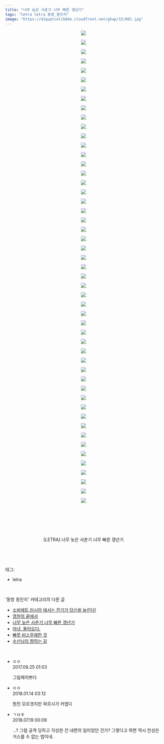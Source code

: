 ```yaml
---
title: "너무 늦은 사춘기 너무 빠른 갱년기"
tags: "letra letra 동방_동인지"
image: "https://d1quptcelcb84e.cloudfront.net/ghap/15/001.jpg"
---
```

<div class="article">
<p style="text-align: center; clear: none; float: none;"><img src="{{ site.imgserver8 }}/ghap/15/001.jpg"/></p>
<p style="text-align: center; clear: none; float: none;"><img src="{{ site.imgserver8 }}/ghap/15/002.jpg"/></p>
<p style="text-align: center; clear: none; float: none;"><img src="{{ site.imgserver8 }}/ghap/15/003.jpg"/></p>
<p style="text-align: center; clear: none; float: none;"><img src="{{ site.imgserver8 }}/ghap/15/004.jpg"/></p>
<p style="text-align: center; clear: none; float: none;"><img src="{{ site.imgserver8 }}/ghap/15/005.jpg"/></p>
<p style="text-align: center; clear: none; float: none;"><img src="{{ site.imgserver8 }}/ghap/15/006.jpg"/></p>
<p style="text-align: center; clear: none; float: none;"><img src="{{ site.imgserver8 }}/ghap/15/007.jpg"/></p>
<p style="text-align: center; clear: none; float: none;"><img src="{{ site.imgserver8 }}/ghap/15/008.jpg"/></p>
<p style="text-align: center; clear: none; float: none;"><img src="{{ site.imgserver8 }}/ghap/15/009.jpg"/></p>
<p style="text-align: center; clear: none; float: none;"><img src="{{ site.imgserver8 }}/ghap/15/010.jpg"/></p>
<p style="text-align: center; clear: none; float: none;"><img src="{{ site.imgserver8 }}/ghap/15/011.jpg"/></p>
<p style="text-align: center; clear: none; float: none;"><img src="{{ site.imgserver8 }}/ghap/15/012.jpg"/></p>
<p style="text-align: center; clear: none; float: none;"><img src="{{ site.imgserver8 }}/ghap/15/013.jpg"/></p>
<p style="text-align: center; clear: none; float: none;"><img src="{{ site.imgserver8 }}/ghap/15/014.jpg"/></p>
<p style="text-align: center; clear: none; float: none;"><img src="{{ site.imgserver8 }}/ghap/15/015.jpg"/></p>
<p style="text-align: center; clear: none; float: none;"><img src="{{ site.imgserver8 }}/ghap/15/016.jpg"/></p>
<p style="text-align: center; clear: none; float: none;"><img src="{{ site.imgserver8 }}/ghap/15/017.jpg"/></p>
<p style="text-align: center; clear: none; float: none;"><img src="{{ site.imgserver8 }}/ghap/15/018.jpg"/></p>
<p style="text-align: center; clear: none; float: none;"><img src="{{ site.imgserver8 }}/ghap/15/019.jpg"/></p>
<p style="text-align: center; clear: none; float: none;"><img src="{{ site.imgserver8 }}/ghap/15/020.jpg"/></p>
<p style="text-align: center; clear: none; float: none;"><img src="{{ site.imgserver8 }}/ghap/15/021.jpg"/></p>
<p style="text-align: center; clear: none; float: none;"><img src="{{ site.imgserver8 }}/ghap/15/022.jpg"/></p>
<p style="text-align: center; clear: none; float: none;"><img src="{{ site.imgserver8 }}/ghap/15/023.jpg"/></p>
<p style="text-align: center; clear: none; float: none;"><img src="{{ site.imgserver8 }}/ghap/15/024.jpg"/></p>
<p style="text-align: center; clear: none; float: none;"><img src="{{ site.imgserver8 }}/ghap/15/025.jpg"/></p>
<p style="text-align: center; clear: none; float: none;"><img src="{{ site.imgserver8 }}/ghap/15/026.jpg"/></p>
<p style="text-align: center; clear: none; float: none;"><img src="{{ site.imgserver8 }}/ghap/15/027.jpg"/></p>
<p style="text-align: center; clear: none; float: none;"><img src="{{ site.imgserver8 }}/ghap/15/028.jpg"/></p>
<p style="text-align: center; clear: none; float: none;"><img src="{{ site.imgserver8 }}/ghap/15/029.jpg"/></p>
<p style="text-align: center; clear: none; float: none;"><img src="{{ site.imgserver8 }}/ghap/15/030.jpg"/></p>
<p style="text-align: center; clear: none; float: none;"><img src="{{ site.imgserver8 }}/ghap/15/031.jpg"/></p>
<p style="text-align: center; clear: none; float: none;"><img src="{{ site.imgserver8 }}/ghap/15/032.jpg"/></p>
<p style="text-align: center; clear: none; float: none;"><img src="{{ site.imgserver8 }}/ghap/15/033.jpg"/></p>
<p style="text-align: center; clear: none; float: none;"><img src="{{ site.imgserver8 }}/ghap/15/034.jpg"/></p>
<p style="text-align: center; clear: none; float: none;"><img src="{{ site.imgserver8 }}/ghap/15/035.jpg"/></p>
<p style="text-align: center; clear: none; float: none;"><img src="{{ site.imgserver8 }}/ghap/15/036.jpg"/></p>
<p style="text-align: center; clear: none; float: none;"><img src="{{ site.imgserver8 }}/ghap/15/037.jpg"/></p>
<p style="text-align: center; clear: none; float: none;"><img src="{{ site.imgserver8 }}/ghap/15/038.jpg"/></p>
<p style="text-align: center; clear: none; float: none;"><img src="{{ site.imgserver8 }}/ghap/15/039.jpg"/></p>
<p style="text-align: center; clear: none; float: none;"><img src="{{ site.imgserver8 }}/ghap/15/040.jpg"/></p>
<p style="text-align: center; clear: none; float: none;"><img src="{{ site.imgserver8 }}/ghap/15/041.jpg"/></p>
<p style="text-align: center; clear: none; float: none;"><img src="{{ site.imgserver8 }}/ghap/15/042.jpg"/></p>
<p style="text-align: center; clear: none; float: none;"><img src="{{ site.imgserver8 }}/ghap/15/043.jpg"/></p>
<p style="text-align: center; clear: none; float: none;"><img src="{{ site.imgserver8 }}/ghap/15/044.jpg"/></p>
<p style="text-align: center; clear: none; float: none;"><img src="{{ site.imgserver8 }}/ghap/15/045.jpg"/></p>
<p style="text-align: center; clear: none; float: none;"><img src="{{ site.imgserver8 }}/ghap/15/046.jpg"/></p>
<p style="text-align: center; clear: none; float: none;"><img src="{{ site.imgserver8 }}/ghap/15/047.jpg"/></p>
<p style="text-align: center; clear: none; float: none;"><img src="{{ site.imgserver8 }}/ghap/15/048.jpg"/></p>
<p style="text-align: center; clear: none; float: none;"><img src="{{ site.imgserver8 }}/ghap/15/049.jpg"/></p>
<p style="text-align: center; clear: none; float: none;"><img src="{{ site.imgserver8 }}/ghap/15/050.jpg"/></p>
<p style="text-align: center; clear: none; float: none;"><img src="{{ site.imgserver8 }}/ghap/15/051.jpg"/></p>
<p style="text-align: center; clear: none; float: none;"><br/></p>
<p style="text-align: center; clear: none; float: none;"><br/></p>
<p style="text-align: center; clear: none; float: none;"><br/></p>
<p style="text-align: center; clear: none; float: none;">[LETRA] 너무 늦은 사춘기 너무 빠른 갱년기</p>
<p><br/></p>
</div><br/>
<div class="tagTrail">
<p>태그: </p>
<ul>
<li>letra</li>
</ul>
</div><br/>
<div class="another">
<p>'동방 동인지' 카테고리의 다른 글</p>
<ul>
<li><a href="/ghap_17">소비에트 러시아 에서는 잔기가 당신을 늘린다!</a></li>
<li><a href="/ghap_16">영원의 끝에서</a></li>
<li><a href="/ghap_15">너무 늦은 사춘기 너무 빠른 갱년기</a></li>
<li><a href="/ghap_14">마녀, 돌아오다.</a></li>
<li><a href="/ghap_13">빠루 비스무래한 것</a></li>
<li><a href="/ghap_12">수신님이 향하는 길</a></li>
</ul>
</div><br/>
<div class="cb_module cb_fluid">
<div class="cb_wrt cb_profile">
<div class="comment">
<ul>
<li class="cb_thumb_off" id="comment15089798">
<div class="cb_comment_area">
<div class="cb_info_area">
<div class="cb_section">
<span class="cb_nick_name">ㅇㅇ</span>
</div>
<div class="cb_section">
<span class="cb_date">2017.09.25 01:03 </span>
</div>
</div>
<div class="cb_dsc_comment">
<p class="cb_dsc">
											그림체이쁘다
										</p>
</div>
</div></li>
<li class="cb_thumb_off" id="comment15173797">
<div class="cb_comment_area">
<div class="cb_info_area">
<div class="cb_section">
<span class="cb_nick_name">ㅇㅇ</span>
</div>
<div class="cb_section">
<span class="cb_date">2018.01.14 03:12 </span>
</div>
</div>
<div class="cb_dsc_comment">
<p class="cb_dsc">
											뭔진 모르겟지만 파르시가 커엽다
										</p>
</div>
</div></li>
<li class="cb_thumb_off" id="comment15289590">
<div class="cb_comment_area">
<div class="cb_info_area">
<div class="cb_section">
<span class="cb_nick_name">ㄱㅁㅎ</span>
</div>
<div class="cb_section">
<span class="cb_date">2018.07.19 00:09 </span>
</div>
</div>
<div class="cb_dsc_comment">
<p class="cb_dsc">
											...? 그럼 공격 당하고 각성한 건 내면의 일이었던 건가? 그렇다고 하면 역시 천성은 거스를 수 없는 법이네.
										</p>
</div>
</div></li>
</ul>
</div>
</div><!-- commentList close -->
</div><br/>
